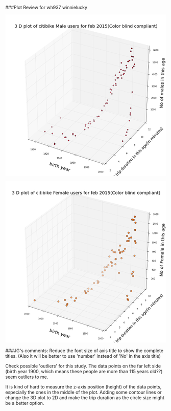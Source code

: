###Plot Review for wh937   winnielucky

![Alt text]( Review2_wh937.png)


![Alt text]( Review2_wh937_2.png)


###JG's comments:
Reduce the font size of axis title to show the complete titles. (Also it will be better to use 'number' instead of 'No' in the axis title)

Check possible 'outliers' for this study. The data points on the far left side (birth year 1900, which means these people are more than 115 years old??) seem outliers to me.

It is kind of hard to measure the z-axis position (height) of the data points, especially the ones in the middle of the plot. Adding some contour lines or change the 3D plot to 2D and make the trip duration as the circle size might be a better option.

